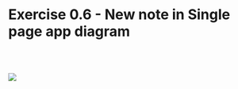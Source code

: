 # Exercise 0.6 - New note in Single page app diagram
<br>
<br>

[![](https://mermaid.ink/img/pako:eNptkc1O6zAQhV_F8hoSmkKBLFjce5GADZVadpbQNJ4kFsnYjMcFVPXdccqfkO7KozOfZs4c73TjLepaR3xOSA3-c9AxjIYeIvLx8dXVH_YvuazVLeVHVONJkEQ5Eq-kR9V6_h--ZIzxAMS0GZ2oTRLxZOiTyOwKeTuhN-v1Ui3vV2vVi4RYl2WUZB3GoolFj0N09OSK1pX4CmMYEEIoCV8eyQs-xgCGPib92r8SkBRVdTJTfxlB0P6sztzDAbqDLcSGXZjusqgYGckifxif5uc7D3WADg3pIz0ij-BsjmxnSCmjc3dEo-tcWuAnow3tMwdJ_OqNGl0LJzzSKdhs4jNeXbcwxG_12jrx_C0OHrIHXe-0vIXpczoXJY_M0beum_TEQ5a_0praReekT5ui8WMZne2Bpd9eLspFtbiAao6L8zmczee22cwuL9rqdNba85NZBXq_378D9gC0XA?type=png)](https://mermaid.live/edit#pako:eNptkc1O6zAQhV_F8hoSmkKBLFjce5GADZVadpbQNJ4kFsnYjMcFVPXdccqfkO7KozOfZs4c73TjLepaR3xOSA3-c9AxjIYeIvLx8dXVH_YvuazVLeVHVONJkEQ5Eq-kR9V6_h--ZIzxAMS0GZ2oTRLxZOiTyOwKeTuhN-v1Ui3vV2vVi4RYl2WUZB3GoolFj0N09OSK1pX4CmMYEEIoCV8eyQs-xgCGPib92r8SkBRVdTJTfxlB0P6sztzDAbqDLcSGXZjusqgYGckifxif5uc7D3WADg3pIz0ij-BsjmxnSCmjc3dEo-tcWuAnow3tMwdJ_OqNGl0LJzzSKdhs4jNeXbcwxG_12jrx_C0OHrIHXe-0vIXpczoXJY_M0beum_TEQ5a_0praReekT5ui8WMZne2Bpd9eLspFtbiAao6L8zmczee22cwuL9rqdNba85NZBXq_378D9gC0XA)